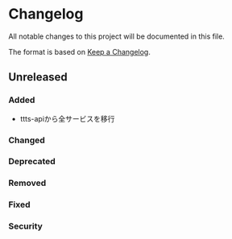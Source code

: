 # Changelog

All notable changes to this project will be documented in this file.

The format is based on [Keep a Changelog](http://keepachangelog.com/).

## Unreleased

### Added

- ttts-apiから全サービスを移行

### Changed

### Deprecated

### Removed

### Fixed

### Security
